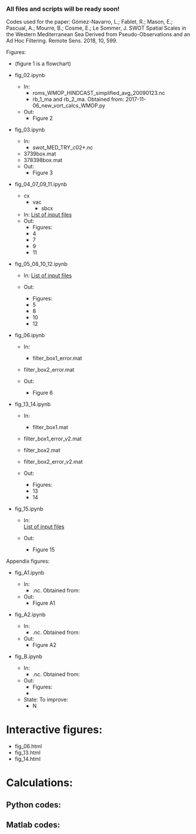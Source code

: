 ### All files and scripts will be ready soon!

Codes used for the paper: Gómez-Navarro, L.; Fablet, R.; Mason, E.; Pascual, A.; Mourre, B.; Cosme, E.; Le Sommer, J. SWOT Spatial Scales in the Western Mediterranean Sea Derived from Pseudo-Observations and an Ad Hoc Filtering. Remote Sens. 2018, 10, 599.  

Figures:

- (figure 1 is a flowchart)

- fig_02.ipynb
    - In:
        - roms_WMOP_HINDCAST_simplified_avg_20090123.nc
        - rb_1_ma and rb_2_ma.  Obtained from: 2017-11-06_new_vort_calcs_WMOP.py
    - Out: 
        - Figure 2

- fig_03.ipynb 
    - In:
        - swot_MED_TRY_c02*.nc
	- 3739box.mat
	- 378398box.mat
    - Out: 
        - Figure 3
            
* fig_04_07_09_11.ipynb
	* cx
		* vac
			- sbcx

    - In: [List of input files](input_files/list_fig_04_07_09_11.md)
    - Out: 
        - Figures:
		* 4
		- 7
		- 9
		- 11

- fig_05_08_10_12.ipynb
    - In:  [List of input files](/input_files/list_fig_05_08_10_12.md)

    - Out: 
        - Figures:
		- 5
		- 8
		- 10
		- 12
        
- fig_06.ipynb
    - In: 
        - filter_box1_error.mat
	- filter_box2_error.mat
	
    - Out: 
        - Figure 6
           
- fig_13_14.ipynb
    - In: 
        - filter_box1.mat
	- filter_box1_error_v2.mat
	- filter_box2.mat
	- filter_box2_error_v2.mat
	
    - Out: 
        - Figures:
		- 13
		- 14
        
- fig_15.ipynb
    - In:	
	[List of input files](input_files/list_fig_015.md)
	
    - Out: 
        - Figure 15
	
Appendix figures:

- fig_A1.ipynb
    - In:
        - .nc. Obtained from:
    - Out: 
        - Figure A1
	
- fig_A2.ipynb
    - In:
        - .nc. Obtained from:
    - Out: 
        - Figure A2
        
- fig_B.ipynb
    - In:
        - .nc. Obtained from:
    - Out: 
        - Figures:
		- 
    - State: To improve:
        - N
# Interactive figures:

- fig_06.html
- fig_13.html
- fig_14.html

# Calculations:

## Python codes:


## Matlab codes:


